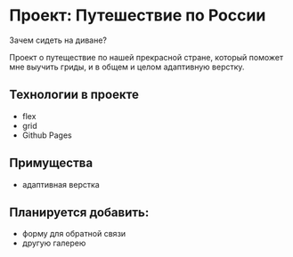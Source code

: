 # Проект: Путешествие по России

Зачем сидеть на диване?

Проект о путеществие по нашей прекрасной стране, который поможет мне выучить гриды, и в общем и целом адаптивную верстку.

## Технологии в проекте

* flex
* grid
* Github Pages

## Примущества

* адаптивная верстка

## Планируется добавить:

* форму для обратной связи
* другую галерею
